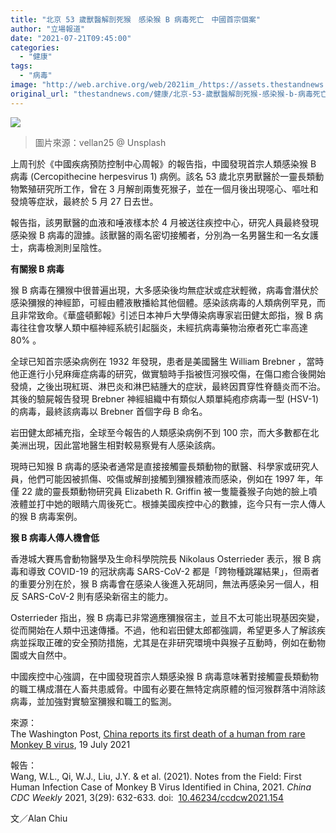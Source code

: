 ```yaml
---
title: "北京 53 歲獸醫解剖死猴　感染猴 B 病毒死亡　中國首宗個案"
author: "立場報道"
date: "2021-07-21T09:45:00"
categories:
  - "健康"
tags:
  - "病毒"
image: "http://web.archive.org/web/2021im_/https://assets.thestandnews.com/media/photos/31-37_copy_6NIumNi.png"
original_url: "thestandnews.com/健康/北京-53-歲獸醫解剖死猴-感染猴-b-病毒死亡-中國首宗個案"
---
```

![](http://web.archive.org/web/2021im_/https://assets.thestandnews.com/media/photos/31-37_copy_6NIumNi.png)
> 圖片來源：vellan25 @ Unsplash

上周刊於《中國疾病預防控制中心周報》的報告指，中國發現首宗人類感染猴 B 病毒 (Cercopithecine herpesvirus 1) 病例。該名 53 歲北京男獸醫於一靈長類動物繁殖研究所工作，曾在 3 月解剖兩隻死猴子，並在一個月後出現噁心、嘔吐和發燒等症狀，最終於 5 月 27 日去世。

報告指，該男獸醫的血液和唾液樣本於 4 月被送往疾控中心，研究人員最終發現感染猴 B 病毒的證據。該獸醫的兩名密切接觸者，分別為一名男醫生和一名女護士，病毒檢測則呈陰性。

**有關猴 B 病毒**

猴 B 病毒在獼猴中很普遍出現，大多感染後均無症狀或症狀輕微，病毒會潛伏於感染獼猴的神經節，可經由體液散播給其他個體。感染該病毒的人類病例罕見，而且非常致命。《華盛頓郵報》引述日本神戶大學傳染病專家岩田健太郎指，猴 B 病毒往往會攻擊人類中樞神經系統引起腦炎，未經抗病毒藥物治療者死亡率高達 80% 。

全球已知首宗感染病例在 1932 年發現，患者是美國醫生 William Brebner ，當時他正進行小兒麻痺症病毒的研究，做實驗時手指被恆河猴咬傷，在傷口癒合後開始發燒，之後出現紅斑、淋巴炎和淋巴結腫大的症狀，最終因貫穿性脊髓炎而不治。其後的驗屍報告發現 Brebner 神經組織中有類似人類單純疱疹病毒一型 (HSV-1) 的病毒，最終該病毒以 Brebner 首個字母 B 命名。

岩田健太郎補充指，全球至今報告的人類感染病例不到 100 宗，而大多數都在北美洲出現，因此當地醫生相對較易察覺有人感染該病。

現時已知猴 B 病毒的感染者通常是直接接觸靈長類動物的獸醫、科學家或研究人員，他們可能因被抓傷、咬傷或解剖接觸到獼猴體液而感染，例如在 1997 年，年僅 22 歲的靈長類動物研究員 Elizabeth R. Griffin 被一隻籠養猴子向她的臉上噴液體並打中她的眼睛六周後死亡。根據美國疾控中心的數據，迄今只有一宗人傳人的猴 B 病毒案例。

**猴 B 病毒人傳人機會低**

香港城大賽馬會動物醫學及生命科學院院長 Nikolaus Osterrieder 表示，猴 B 病毒和導致 COVID-19 的冠狀病毒 SARS-CoV-2 都是「跨物種跳躍結果」，但兩者的重要分別在於，猴 B 病毒會在感染人後進入死胡同，無法再感染另一個人，相反 SARS-CoV-2 則有感染新宿主的能力。

Osterrieder 指出，猴 B 病毒已非常適應獼猴宿主，並且不太可能出現基因突變，從而開始在人類中迅速傳播。不過，他和岩田健太郎都強調，希望更多人了解該疾病並採取正確的安全預防措施，尤其是在非研究環境中與猴子互動時，例如在動物園或大自然中。

中國疾控中心強調，在中國發現首宗人類感染猴 B 病毒意味著對接觸靈長類動物的職工構成潛在人畜共患威脅。中國有必要在無特定病原體的恒河猴群落中消除該病毒，並加強對實驗室獼猴和職工的監測。

來源：  
The Washington Post, [China reports its first death of a human from rare Monkey B virus](http://web.archive.org/web/20211229063828/https://www.washingtonpost.com/world/2021/07/19/monkey-b-virus-china-human/), 19 July 2021

報告：  
Wang, W.L., Qi, W.J., Liu, J.Y. & et al. (2021). Notes from the Field: First Human Infection Case of Monkey B Virus Identified in China, 2021. _China CDC Weekly_ 2021, 3(29): 632-633. doi:  [10.46234/ccdcw2021.154](http://web.archive.org/web/20211229063828/http://dx.doi.org/10.46234/ccdcw2021.154) 

文／Alan Chiu